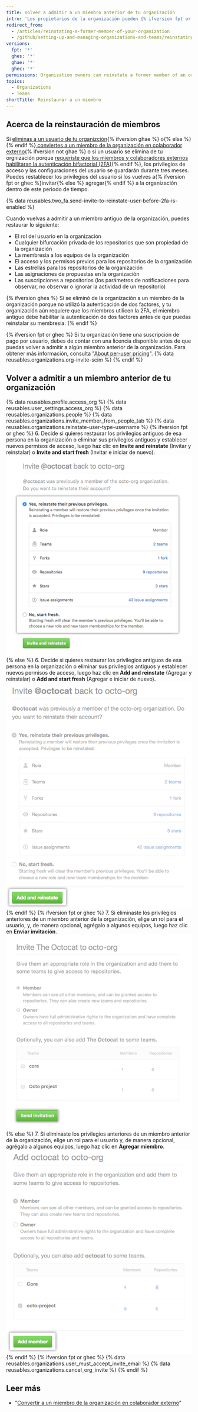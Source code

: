 ```yaml
---
title: Volver a admitir a un miembro anterior de tu organización
intro: 'Los propietarios de la organización pueden {% ifversion fpt or ghec %}invitar a miembros anteriores de la organización para volverse a unir a{% else %}agregar a miembros anteriores a{% endif%} tu organización y elegir si quieren restablecer el rol, permisos de acceso, bifurcaciones y configuraciones anteriores de dicha persona.'
redirect_from:
  - /articles/reinstating-a-former-member-of-your-organization
  - /github/setting-up-and-managing-organizations-and-teams/reinstating-a-former-member-of-your-organization
versions:
  fpt: '*'
  ghes: '*'
  ghae: '*'
  ghec: '*'
permissions: Organization owners can reinstate a former member of an organization.
topics:
  - Organizations
  - Teams
shortTitle: Reinstaurar a un miembro
---
```


## Acerca de la reinstauración de miembros

Si [eliminas a un usuario de tu organizción](/articles/removing-a-member-from-your-organization){% ifversion ghae %} o{% else %}{% endif %}[ conviertes a un miembro de la organización en colaborador externo](/articles/converting-an-organization-member-to-an-outside-collaborator){% ifversion not ghae %} o si un usuario se elimina de tu orgnización porque [requeriste que los miembros y colaboradores externos habilitaran la autenticación bifactorial (2FA)](/articles/requiring-two-factor-authentication-in-your-organization){% endif %}, los privilegios de acceso y las configuraciones del usuario se guardarán durante tres meses. Puedes restablecer los privilegios del usuario si los vuelves a{% ifversion fpt or ghec %}invitar{% else %} agregar{% endif %} a la organización dentro de este periodo de tiempo.

{% data reusables.two_fa.send-invite-to-reinstate-user-before-2fa-is-enabled %}

Cuando vuelvas a admitir a un miembro antiguo de la organización, puedes restaurar lo siguiente:
 - El rol del usuario en la organización
 - Cualquier bifurcación privada de los repositorios que son propiedad de la organización
 - La membresía a los equipos de la organización
 - El acceso y los permisos previos para los repositorios de la organización
 - Las estrellas para los repositorios de la organización
 - Las asignaciones de propuestas en la organización
 - Las suscripciones a repositorios (los parámetros de notificaciones para observar, no observar o ignorar la actividad de un repositorio)

{% ifversion ghes %}
Si se eliminó de la organización a un miembro de la organización porque no utilizó la autenticación de dos factores, y tu organización aún requiere que los miembros utilicen la 2FA, el miembro antiguo debe habilitar la autenticación de dos factores antes de que puedas reinstalar su membresía.
{% endif %}

{% ifversion fpt or ghec %}
Si tu organización tiene una suscripción de pago por usuario, debes de contar con una licencia disponible antes de que puedas volver a admitir a algún miembro anterior de la organización. Para obtener más información, consulta "[About per-user pricing](/articles/about-per-user-pricing)". {% data reusables.organizations.org-invite-scim %}
{% endif %}

## Volver a admitir a un miembro anterior de tu organización

{% data reusables.profile.access_org %}
{% data reusables.user_settings.access_org %}
{% data reusables.organizations.people %}
{% data reusables.organizations.invite_member_from_people_tab %}
{% data reusables.organizations.reinstate-user-type-username %}
{% ifversion fpt or ghec %}
6. Decide si quieres restaurar los privilegios antiguos de esa persona en la organización o eliminar sus privilegios antiguos y establecer nuevos permisos de acceso, luego haz clic en **Invite and reinstate** (Invitar y reinstalar) o **Invite and start fresh** (Invitar e iniciar de nuevo). ![Decide si quieres restaurar la información o no](/assets/images/help/organizations/choose_whether_to_restore_org_member_info.png)
{% else %}
6. Decide si quieres restaurar los privilegios antiguos de esa persona en la organización o eliminar sus privilegios antiguos y establecer nuevos permisos de acceso, luego haz clic en **Add and reinstate** (Agregar y reinstalar) o **Add and start fresh** (Agregar e iniciar de nuevo). ![Decide si quieres restaurar los privilegios](/assets/images/help/organizations/choose_whether_to_restore_org_member_info_ghe.png)
{% endif %}
{% ifversion fpt or ghec %}
7. Si eliminaste los privilegios anteriores de un miembro anterior de la organización, elige un rol para el usuario, y, de manera opcional, agrégalo a algunos equipos, luego haz clic en **Enviar invitación**. ![Opciones de rol y equipo y botón para enviar invitación](/assets/images/help/organizations/add-role-send-invitation.png)
{% else %}
7. Si eliminaste los privilegios anteriores de un miembro anterior de la organización, elige un rol para el usuario y, de manera opcional, agrégalo a algunos equipos, luego haz clic en **Agregar miembro**. ![Opciones de rol y equipo y botón para agregar miembros](/assets/images/help/organizations/add-role-add-member.png)
{% endif %}
{% ifversion fpt or ghec %}
{% data reusables.organizations.user_must_accept_invite_email %} {% data reusables.organizations.cancel_org_invite %}
{% endif %}

## Leer más

- "[Convertir a un miembro de la organización en colaborador externo](/articles/converting-an-organization-member-to-an-outside-collaborator)"
